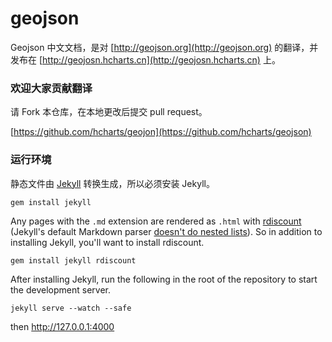 # geojson

Geojson 中文文档，是对 [http://geojson.org](http://geojson.org) 的翻译，并发布在 [http://geojosn.hcharts.cn](http://geojosn.hcharts.cn) 上。


### 欢迎大家贡献翻译

请 Fork 本仓库，在本地更改后提交 pull request。

[https://github.com/hcharts/geojon](https://github.com/hcharts/geojson)



### 运行环境


静态文件由 [Jekyll](http://jekyllrb.com/) 转换生成，所以必须安装 Jekyll。

    gem install jekyll

Any pages with the `.md` extension are rendered as `.html` with [rdiscount](https://github.com/davidfstr/rdiscount) (Jekyll's default Markdown parser [doesn't do nested lists](https://github.com/bhollis/maruku/issues/55)).  So in addition to installing Jekyll, you'll want to install rdiscount.

    gem install jekyll rdiscount

After installing Jekyll, run the following in the root of the repository to start the development server.

    jekyll serve --watch --safe

then http://127.0.0.1:4000